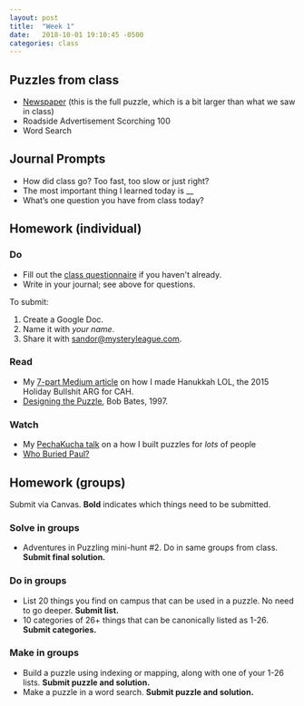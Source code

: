 ```yaml
---
layout: post
title:  "Week 1"
date:   2018-10-01 19:10:45 -0500
categories: class
---
```


## Puzzles from class

* [Newspaper](/pdf/Newspaperfull.pdf) (this is the full puzzle, which is a bit larger than what we saw in class)
* Roadside Advertisement Scorching 100
* Word Search

## Journal Prompts

* How did class go? Too fast, too slow or just right?
* The most important thing I learned today is __
* What’s one question you have from class today?

## Homework (individual)

### Do

* Fill out the [class questionnaire](https://docs.google.com/forms/d/e/1FAIpQLSePufoFtlacyJ7v1AFpH8LcqUyrbs_uvigPMQdYUoEcr8LfjA/viewform?usp=sf_link) if you haven't already.
* Write in your journal; see above for questions.

To submit:

1. Create a Google Doc.
2. Name it with *your name*.
3. Share it with sandor@mysteryleague.com.

### Read

* My [7-part Medium article](https://medium.com/the-mystery-league/the-making-of-hanukkah-lol-the-biggest-collaborative-puzzle-room-ever-part-1-d8de1080ad51#.ncsi61mtd) on how I made Hanukkah LOL, the 2015 Holiday Bullshit ARG for CAH.
* [Designing the Puzzle](http://www.scottkim.com.previewc40.carrierzone.com/thinkinggames/GDC00/bates.html), Bob Bates, 1997.

### Watch

* My [PechaKucha talk](https://www.youtube.com/watch?v=dxF5UyroeMQ) on a how I built puzzles for *lots* of people
* [Who Buried Paul?](https://www.youtube.com/watch?v=BQLoRUS-ypM&feature=youtu.be)

## Homework (groups)

Submit via Canvas. **Bold** indicates which things need to be submitted.

### Solve in groups

* Adventures in Puzzling mini-hunt #2. Do in same groups from class. **Submit final solution.**

### Do in groups

* List 20 things you find on campus that can be used in a puzzle. No need to go deeper. **Submit list.**
* 10 categories of 26+ things that can be canonically listed as 1-26. **Submit categories.**

### Make in groups

* Build a puzzle using indexing or mapping, along with one of your 1-26 lists. **Submit puzzle and solution.**
* Make a puzzle in a word search. **Submit puzzle and solution.**
